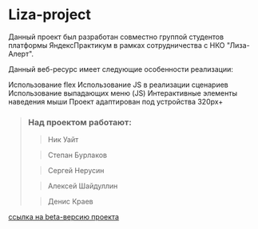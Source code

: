 # Liza-project


Данный проект был разработан совместно группой студентов платформы ЯндексПрактикум в рамках сотрудничества с НКО "Лиза-Алерт".

Данный веб-ресурс имеет следующие особенности реализации:

Использование flex
Использование JS в реализации сценариев
Использование выпадающих меню (JS)
Интерактивные элементы наведения мыши
Проект адаптирован под устройства 320px+


> ### Над проектом работают:
> 
> > Ник Уайт
> 
> > Степан Бурлаков
> 
> > Сергей Нерусин
> 
> > Алексей Шайдуллин
> 
> > Денис Краев

[ссылка на beta-версию проекта](https://phizick.github.io/Liza-project/)
